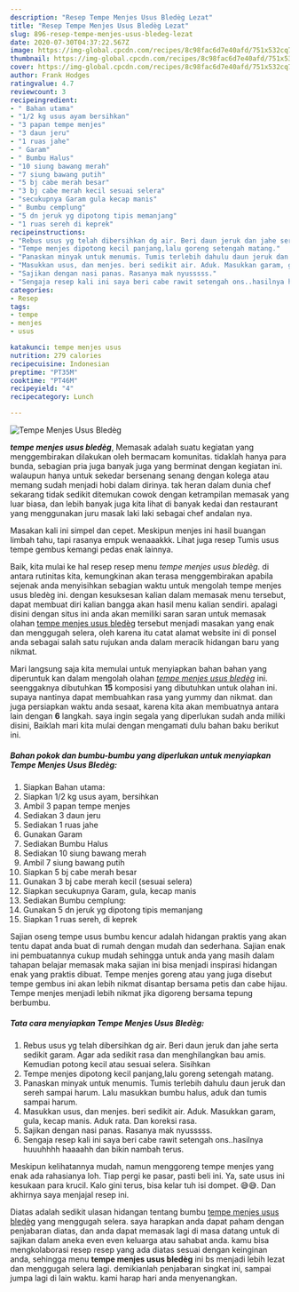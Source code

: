 ```yaml
---
description: "Resep Tempe Menjes Usus Bledèg Lezat"
title: "Resep Tempe Menjes Usus Bledèg Lezat"
slug: 896-resep-tempe-menjes-usus-bledeg-lezat
date: 2020-07-30T04:37:22.567Z
image: https://img-global.cpcdn.com/recipes/8c98fac6d7e40afd/751x532cq70/tempe-menjes-usus-bledeg-foto-resep-utama.jpg
thumbnail: https://img-global.cpcdn.com/recipes/8c98fac6d7e40afd/751x532cq70/tempe-menjes-usus-bledeg-foto-resep-utama.jpg
cover: https://img-global.cpcdn.com/recipes/8c98fac6d7e40afd/751x532cq70/tempe-menjes-usus-bledeg-foto-resep-utama.jpg
author: Frank Hodges
ratingvalue: 4.7
reviewcount: 3
recipeingredient:
- " Bahan utama"
- "1/2 kg usus ayam bersihkan"
- "3 papan tempe menjes"
- "3 daun jeru"
- "1 ruas jahe"
- " Garam"
- " Bumbu Halus"
- "10 siung bawang merah"
- "7 siung bawang putih"
- "5 bj cabe merah besar"
- "3 bj cabe merah kecil sesuai selera"
- "secukupnya Garam gula kecap manis"
- " Bumbu cemplung"
- "5 dn jeruk yg dipotong tipis memanjang"
- "1 ruas sereh di keprek"
recipeinstructions:
- "Rebus usus yg telah dibersihkan dg air. Beri daun jeruk dan jahe serta sedikit garam. Agar ada sedikit rasa dan menghilangkan bau amis. Kemudian potong kecil atau sesuai selera. Sisihkan"
- "Tempe menjes dipotong kecil panjang,lalu goreng setengah matang."
- "Panaskan minyak untuk menumis. Tumis terlebih dahulu daun jeruk dan sereh sampai harum. Lalu masukkan bumbu halus, aduk dan tumis sampai harum."
- "Masukkan usus, dan menjes. beri sedikit air. Aduk. Masukkan garam, gula, kecap manis. Aduk rata. Dan koreksi rasa."
- "Sajikan dengan nasi panas. Rasanya mak nyusssss."
- "Sengaja resep kali ini saya beri cabe rawit setengah ons..hasilnya huuuhhhh haaaahh dan bikin nambah terus."
categories:
- Resep
tags:
- tempe
- menjes
- usus

katakunci: tempe menjes usus 
nutrition: 279 calories
recipecuisine: Indonesian
preptime: "PT35M"
cooktime: "PT46M"
recipeyield: "4"
recipecategory: Lunch

---
```



![Tempe Menjes Usus Bledèg](https://img-global.cpcdn.com/recipes/8c98fac6d7e40afd/751x532cq70/tempe-menjes-usus-bledeg-foto-resep-utama.jpg)

<b><i>tempe menjes usus bledèg</i></b>, Memasak adalah suatu kegiatan yang menggembirakan dilakukan oleh bermacam komunitas. tidaklah hanya para bunda, sebagian pria juga banyak juga yang berminat dengan kegiatan ini. walaupun hanya untuk sekedar bersenang senang dengan kolega atau memang sudah menjadi hobi dalam dirinya. tak heran dalam dunia chef sekarang tidak sedikit ditemukan cowok dengan ketrampilan memasak yang luar biasa, dan lebih banyak juga kita lihat di banyak kedai dan restaurant yang menggunakan juru masak laki laki sebagai chef andalan nya.

Masakan kali ini simpel dan cepet. Meskipun menjes ini hasil buangan limbah tahu, tapi rasanya empuk wenaaakkk. Lihat juga resep Tumis usus tempe gembus kemangi pedas enak lainnya.

Baik, kita mulai ke hal resep resep menu <i>tempe menjes usus bledèg</i>. di antara rutinitas kita, kemungkinan akan terasa menggembirakan apabila sejenak anda menyisihkan sebagian waktu untuk mengolah tempe menjes usus bledèg ini. dengan kesuksesan kalian dalam memasak menu tersebut, dapat membuat diri kalian bangga akan hasil menu kalian sendiri. apalagi disini dengan situs ini anda akan memiliki saran saran untuk memasak olahan <u>tempe menjes usus bledèg</u> tersebut menjadi masakan yang enak dan menggugah selera, oleh karena itu catat alamat website ini di ponsel anda sebagai salah satu rujukan anda dalam meracik hidangan baru yang nikmat.


Mari langsung saja kita memulai untuk menyiapkan bahan bahan yang diperuntuk kan dalam mengolah olahan <u><i>tempe menjes usus bledèg</i></u> ini. seenggaknya dibutuhkan <b>15</b> komposisi yang dibutuhkan untuk olahan ini. supaya nantinya dapat membuahkan rasa yang yummy dan nikmat. dan juga persiapkan waktu anda sesaat, karena kita akan membuatnya antara lain dengan <b>6</b> langkah. saya ingin segala yang diperlukan sudah anda miliki disini, Baiklah mari kita mulai dengan mengamati dulu bahan baku berikut ini.

<!--inarticleads1-->

##### Bahan pokok dan bumbu-bumbu yang diperlukan untuk menyiapkan Tempe Menjes Usus Bledèg:

1. Siapkan  Bahan utama:
1. Siapkan 1/2 kg usus ayam, bersihkan
1. Ambil 3 papan tempe menjes
1. Sediakan 3 daun jeru
1. Sediakan 1 ruas jahe
1. Gunakan  Garam
1. Sediakan  Bumbu Halus
1. Sediakan 10 siung bawang merah
1. Ambil 7 siung bawang putih
1. Siapkan 5 bj cabe merah besar
1. Gunakan 3 bj cabe merah kecil (sesuai selera)
1. Siapkan secukupnya Garam, gula, kecap manis
1. Sediakan  Bumbu cemplung:
1. Gunakan 5 dn jeruk yg dipotong tipis memanjang
1. Siapkan 1 ruas sereh, di keprek


Sajian oseng tempe usus bumbu kencur adalah hidangan praktis yang akan tentu dapat anda buat di rumah dengan mudah dan sederhana. Sajian enak ini pembuatannya cukup mudah sehingga untuk anda yang masih dalam tahapan belajar memasak maka sajian ini bisa menjadi inspirasi hidangan enak yang praktis dibuat. Tempe menjes goreng atau yang juga disebut tempe gembus ini akan lebih nikmat disantap bersama petis dan cabe hijau. Tempe menjes menjadi lebih nikmat jika digoreng bersama tepung berbumbu. 

<!--inarticleads2-->

##### Tata cara menyiapkan Tempe Menjes Usus Bledèg:

1. Rebus usus yg telah dibersihkan dg air. Beri daun jeruk dan jahe serta sedikit garam. Agar ada sedikit rasa dan menghilangkan bau amis. Kemudian potong kecil atau sesuai selera. Sisihkan
1. Tempe menjes dipotong kecil panjang,lalu goreng setengah matang.
1. Panaskan minyak untuk menumis. Tumis terlebih dahulu daun jeruk dan sereh sampai harum. Lalu masukkan bumbu halus, aduk dan tumis sampai harum.
1. Masukkan usus, dan menjes. beri sedikit air. Aduk. Masukkan garam, gula, kecap manis. Aduk rata. Dan koreksi rasa.
1. Sajikan dengan nasi panas. Rasanya mak nyusssss.
1. Sengaja resep kali ini saya beri cabe rawit setengah ons..hasilnya huuuhhhh haaaahh dan bikin nambah terus.


Meskipun kelihatannya mudah, namun menggoreng tempe menjes yang enak ada rahasianya loh. Tiap pergi ke pasar, pasti beli ini. Ya, sate usus ini kesukaan para krucil. Kalo gini terus, bisa kelar tuh isi dompet. 😅😅. Dan akhirnya saya menjajal resep ini. 

Diatas adalah sedikit ulasan hidangan tentang bumbu <u>tempe menjes usus bledèg</u> yang menggugah selera. saya harapkan anda dapat paham dengan penjabaran diatas, dan anda dapat memasak lagi di masa datang untuk di sajikan dalam aneka even even keluarga atau sahabat anda. kamu bisa mengkolaborasi resep resep yang ada diatas sesuai dengan keinginan anda, sehingga menu <b>tempe menjes usus bledèg</b> ini bs menjadi lebih lezat dan menggugah selera lagi. demikianlah penjabaran singkat ini, sampai jumpa lagi di lain waktu. kami harap hari anda menyenangkan.
